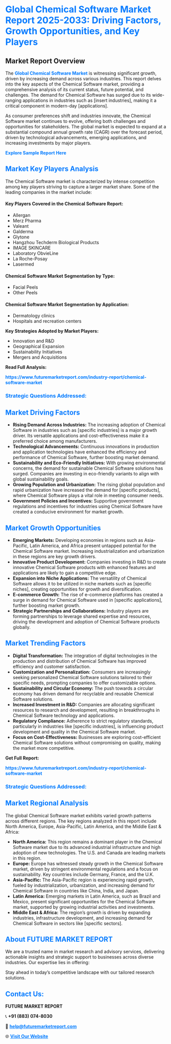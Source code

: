<h1 style="color: #007BFF;">Global Chemical Software Market Report 2025-2033: Driving Factors, Growth Opportunities, and Key Players</h1>

<section id="overview">
<h2>Market Report Overview</h2>
<p>The <a href="https://www.futuremarketreport.com/industry-report/chemical-software-market" style="color: #007BFF; text-decoration: none;"><strong>Global Chemical Software Market</strong></a> is witnessing significant growth, driven by increasing demand across various industries. This report delves into the key aspects of the Chemical Software market, providing a comprehensive analysis of its current status, future potential, and challenges. The demand for Chemical Software has surged due to its wide-ranging applications in industries such as [insert industries], making it a critical component in modern-day [applications].</p>
<p>As consumer preferences shift and industries innovate, the Chemical Software market continues to evolve, offering both challenges and opportunities for stakeholders. The global market is expected to expand at a substantial compound annual growth rate (CAGR) over the forecast period, driven by technological advancements, emerging applications, and increasing investments by major players.</p>
</section>

<section id="overview">
<p><a href="https://www.futuremarketreport.com/request-sample/reportId=32134" style="color: #007BFF; text-decoration: none;"><strong>Explore Sample Report Here</strong></a></p>
</section>

<section id="key-players">
<h2 style="color: #007BFF;">Market Key Players Analysis</h2>
<p>The Chemical Software market is characterized by intense competition among key players striving to capture a larger market share. Some of the leading companies in the market include:</p>
<h4>Key Players Covered in the Chemical Software Report:</h4>
<ul><li>Allergan</li><li>Merz Pharma</li><li>Valeant</li><li>Galderma</li><li>Glytone</li><li>Hangzhou Techderm Biological Products</li><li>IMAGE SKINCARE</li><li>Laboratory ObvieLine</li><li>La Roche-Posay</li><li>Lasermed</li></ul>
<h4>Chemical Software Market Segmentation by Type:</h4>
<ul><li>Facial Peels</li><li>Other Peels</li></ul>

<h4>Chemical Software Market Segmentation by Application:</h4>
<ul><li>Dermatology clinics</li><li>Hospitals and recreation centers</li></ul>
<p><strong>Key Strategies Adopted by Market Players:</strong></p>
<ul>
<li>Innovation and R&D</li>
<li>Geographical Expansion</li>
<li>Sustainability Initiatives</li>
<li>Mergers and Acquisitions</li>
</ul>
</section>

<section>
<p><strong>Read Full Analysis: </strong></p><a href="https://www.futuremarketreport.com/industry-report/chemical-software-market" style="color: #007BFF; text-decoration: none;"><strong>https://www.futuremarketreport.com/industry-report/chemical-software-market</strong></a>
<h3 style="color: #007BFF;">Strategic Questions Addressed:</h3>
</section>

<section id="driving-factors">
<h2 style="color: #007BFF;">Market Driving Factors</h2>
<ul>
<li><strong>Rising Demand Across Industries:</strong> The increasing adoption of Chemical Software in industries such as [specific industries] is a major growth driver. Its versatile applications and cost-effectiveness make it a preferred choice among manufacturers.</li>
<li><strong>Technological Advancements:</strong> Continuous innovations in production and application technologies have enhanced the efficiency and performance of Chemical Software, further boosting market demand.</li>
<li><strong>Sustainability and Eco-Friendly Initiatives:</strong> With growing environmental concerns, the demand for sustainable Chemical Software solutions has surged. Companies are investing in eco-friendly variants to align with global sustainability goals.</li>
<li><strong>Growing Population and Urbanization:</strong> The rising global population and rapid urbanization have increased the demand for [specific products], where Chemical Software plays a vital role in meeting consumer needs.</li>
<li><strong>Government Policies and Incentives:</strong> Supportive government regulations and incentives for industries using Chemical Software have created a conducive environment for market growth.</li>
</ul>
</section>

<section id="growth-opportunities">
<h2 style="color: #007BFF;">Market Growth Opportunities</h2>
<ul>
<li><strong>Emerging Markets:</strong> Developing economies in regions such as Asia-Pacific, Latin America, and Africa present untapped potential for the Chemical Software market. Increasing industrialization and urbanization in these regions are key growth drivers.</li>
<li><strong>Innovative Product Development:</strong> Companies investing in R&D to create innovative Chemical Software products with enhanced features and applications are likely to gain a competitive edge.</li>
<li><strong>Expansion into Niche Applications:</strong> The versatility of Chemical Software allows it to be utilized in niche markets such as [specific niches], creating opportunities for growth and diversification.</li>
<li><strong>E-commerce Growth:</strong> The rise of e-commerce platforms has created a surge in demand for Chemical Software used in [specific applications], further boosting market growth.</li>
<li><strong>Strategic Partnerships and Collaborations:</strong> Industry players are forming partnerships to leverage shared expertise and resources, driving the development and adoption of Chemical Software products globally.</li>
</ul>
</section>

<section id="trending-factors">
<h2 style="color: #007BFF;">Market Trending Factors</h2>
<ul>
<li><strong>Digital Transformation:</strong> The integration of digital technologies in the production and distribution of Chemical Software has improved efficiency and customer satisfaction.</li>
<li><strong>Customization and Personalization:</strong> Consumers are increasingly seeking personalized Chemical Software solutions tailored to their specific needs, prompting companies to offer customizable options.</li>
<li><strong>Sustainability and Circular Economy:</strong> The push towards a circular economy has driven demand for recyclable and reusable Chemical Software solutions.</li>
<li><strong>Increased Investment in R&D:</strong> Companies are allocating significant resources to research and development, resulting in breakthroughs in Chemical Software technology and applications.</li>
<li><strong>Regulatory Compliance:</strong> Adherence to strict regulatory standards, particularly in industries like [specific industries], is influencing product development and quality in the Chemical Software market.</li>
<li><strong>Focus on Cost-Effectiveness:</strong> Businesses are exploring cost-efficient Chemical Software solutions without compromising on quality, making the market more competitive.</li>
</ul>
</section>

<section>
<p><strong>Get Full Report: </strong></p><a href="https://www.futuremarketreport.com/industry-report/chemical-software-market" style="color: #007BFF; text-decoration: none;"><strong>https://www.futuremarketreport.com/industry-report/chemical-software-market</strong></a>
<h3 style="color: #007BFF;">Strategic Questions Addressed:</h3>
</section>


<section id="regional-analysis">
<h2 style="color: #007BFF;">Market Regional Analysis</h2>
<p>The global Chemical Software market exhibits varied growth patterns across different regions. The key regions analyzed in this report include North America, Europe, Asia-Pacific, Latin America, and the Middle East & Africa:</p>
<ul>
<li><strong>North America:</strong> This region remains a dominant player in the Chemical Software market due to its advanced industrial infrastructure and high adoption of new technologies. The U.S. and Canada are leading markets in this region.</li>
<li><strong>Europe:</strong> Europe has witnessed steady growth in the Chemical Software market, driven by stringent environmental regulations and a focus on sustainability. Key countries include Germany, France, and the U.K.</li>
<li><strong>Asia-Pacific:</strong> The Asia-Pacific region is experiencing rapid growth, fueled by industrialization, urbanization, and increasing demand for Chemical Software in countries like China, India, and Japan.</li>
<li><strong>Latin America:</strong> Emerging markets in Latin America, such as Brazil and Mexico, present significant opportunities for the Chemical Software market, supported by growing industrial activities and investments.</li>
<li><strong>Middle East & Africa:</strong> The region’s growth is driven by expanding industries, infrastructure development, and increasing demand for Chemical Software in sectors like [specific sectors].</li>
</ul>
</section>

<footer>
<h2 style="color: #007BFF;">About FUTURE MARKET REPORT</h2>
<p>We are a trusted name in market research and advisory services, delivering actionable insights and strategic support to businesses across diverse industries. Our expertise lies in offering:</p>

<p>Stay ahead in today’s competitive landscape with our tailored research solutions.</p>

<h2 style="color: #007BFF;">Contact Us:</h2>
<p><strong>FUTURE MARKET REPORT</strong></p>
<p>📞 <strong>+91 (883) 074-8030</strong></p>
<p>📧 <strong><a href="mailto:help@futuremarketreport.com" style="color: #007BFF;">help@futuremarketreport.com</a></strong></p>
<p>🌐 <strong><a href="https://www.futuremarketreport.com/" style="color: #007BFF;">Visit Our Website</a></strong></p>
</footer>